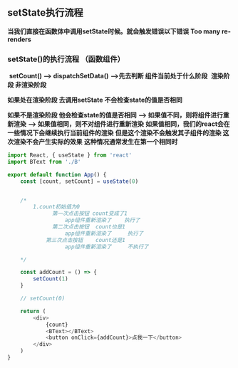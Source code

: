 ## setState执行流程

**当我们直接在函数体中调用setState时候。就会触发错误以下错误**
       **Too many re-renders**



###  setState()的执行流程 （函数组件）

​          **setCount() --> dispatchSetData()**
​                **-->先去判断 组件当前处于什么阶段**
​            **渲染阶段              非渲染阶段**

**如果处在渲染阶段   去调用setState  不会检查state的值是否相同**

**如果不是渲染阶段    他会检查state的值是否相同**
   **--> 如果值不同，则将组件进行重新渲染**
   **--> 如果值相同，则不对组件进行重新渲染**
       **如果值相同，我们的react会在一些情况下会继续执行当前组件的渲染**
            **但是这个渲染不会触发其子组件的渲染 这次渲染不会产生实际的效果**
             **这种情况通常发生在第一个相同时**

```js
import React, { useState } from 'react'
import BText from './B'

export default function App() {
    const [count, setCount] = useState(0)


    /* 
        1.count初始值为0 
              第一次点击按钮 count变成了1
                  app组件重新渲染了    执行了
              第二次点击按钮  count也是1
                  app组件重新渲染了     执行了
            第三次点击按钮    count还是1
                  app组件重新渲染了     不执行了

    */

    const addCount = () => {
        setCount(1)
    }

    // setCount(0)

    return (
        <div>
            {count}
            <BText></BText>
            <button onClick={addCount}>点我一下</button>
        </div>
    )
}

```

